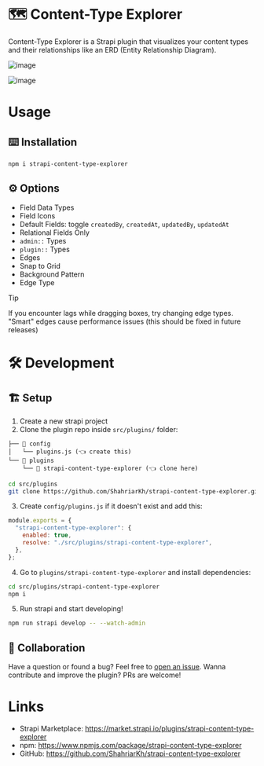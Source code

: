 # 🗺 Content-Type Explorer

Content-Type Explorer is a Strapi plugin that visualizes your content types and their relationships like an ERD (Entity Relationship Diagram).

![image](https://github.com/ShahriarKh/strapi-content-type-explorer/assets/31452340/0cac9494-5dc3-43ad-a1b2-d46a1c3ea26c)

![image](https://github.com/ShahriarKh/strapi-content-type-explorer/assets/31452340/5f7abe98-f626-4838-a1fb-5f6e72e6ec15)

# Usage

## ⌨️ Installation

```bash
npm i strapi-content-type-explorer
```

## ⚙️ Options

- Field Data Types
- Field Icons
- Default Fields: toggle `createdBy`, `createdAt`, `updatedBy`, `updatedAt`
- Relational Fields Only
- `admin::` Types
- `plugin::` Types
- Edges
- Snap to Grid
- Background Pattern
- Edge Type

> [!TIP]
> If you encounter lags while dragging boxes, try changing edge types. "Smart" edges cause performance issues (this should be fixed in future releases)

# 🛠️ Development

## 🏗️ Setup

1. Create a new strapi project
2. Clone the plugin repo inside `src/plugins/` folder:

```
├── 📁 config
│   └── plugins.js (👈️ create this)
└── 📁 plugins
    └── 📁 strapi-content-type-explorer (👈️ clone here)
```

```bash
cd src/plugins
git clone https://github.com/ShahriarKh/strapi-content-type-explorer.git
```

3. Create `config/plugins.js` if it doesn't exist and add this:

```js
module.exports = {
  "strapi-content-type-explorer": {
    enabled: true,
    resolve: "./src/plugins/strapi-content-type-explorer",
  },
};
```

4. Go to `plugins/strapi-content-type-explorer` and install dependencies:

```bash
cd src/plugins/strapi-content-type-explorer
npm i
```

5. Run strapi and start developing!

```bash
npm run strapi develop -- --watch-admin
```

## 🚀 Collaboration

Have a question or found a bug? Feel free to [open an issue](https://github.com/ShahriarKh/strapi-content-type-explorer/issues). Wanna contribute and improve the plugin? PRs are welcome!

# Links

- Strapi Marketplace: https://market.strapi.io/plugins/strapi-content-type-explorer
- npm: https://www.npmjs.com/package/strapi-content-type-explorer
- GitHub: https://github.com/ShahriarKh/strapi-content-type-explorer
